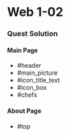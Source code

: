 # Web 1-02

### Quest Solution

#### Main Page
- #header
- #main_picture
- #icon_title_text
- #icon_box
- #chefs

#### About Page
- #top